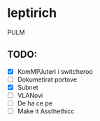 # leptirich
PULM

## TODO:
- [x] KomMPJuteri i switcheroo
- [ ] Dokumetirat portove
- [x] Subnet
- [ ] VLANovi
- [ ] De ha ce pe
- [ ] Make it Assthethicc
